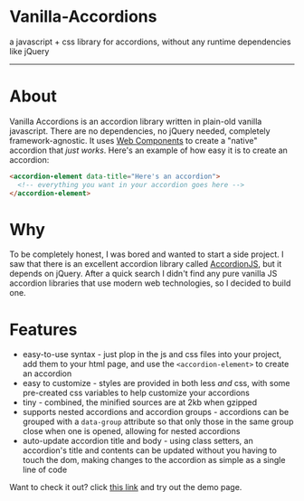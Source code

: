 # Vanilla-Accordions
a javascript + css library for accordions, without any runtime dependencies like jQuery

---
# About

Vanilla Accordions is an accordion library written in plain-old vanilla javascript. There are no dependencies, no jQuery needed, completely framework-agnostic. It uses [Web Components](https://developer.mozilla.org/en-US/docs/Web/Web_Components) to create a "native" accordion that _just works_. Here's an example of how easy it is to create an accordion:

```html
<accordion-element data-title="Here's an accordion">
  <!-- everything you want in your accordion goes here -->
</accordion-element>
```

# Why
To be completely honest, I was bored and wanted to start a side project. I saw that there is an excellent accordion library called [AccordionJS](https://github.com/awps/Accordion.JS), but it depends on jQuery. After a quick search I didn't find any pure vanilla JS accordion libraries that use modern web technologies, so I decided to build one.

# Features
- easy-to-use syntax - just plop in the js and css files into your project, add them to your html page, and use the `<accordion-element>` to create an accordion
- easy to customize - styles are provided in both less _and_ css, with some pre-created css variables to help customize your accordions
- tiny - combined, the minified sources are at 2kb when gzipped
- supports nested accordions and accordion groups - accordions can be grouped with a `data-group` attribute so that only those in the same group close when one is opened, allowing for nested accordions
- auto-update accordion title and body - using class setters, an accordion's title and contents can be updated without you having to touch the dom, making changes to the accordion as simple as a single line of code

Want to check it out? click [this link](https://ploiu.github.io/Vanilla-JS-Accordions/) and try out the demo page. 
